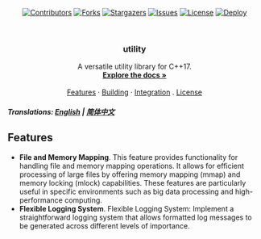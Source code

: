 <!-- PROJECT SHIELDS -->
<p align="center">
<a href="#contributors-"><img src="https://img.shields.io/badge/all_contributors-1-orange.svg?style=for-the-badge" alt="Contributors"></a>
<a href="https://github.com/hominsu/utility/network/members"><img src="https://img.shields.io/github/forks/hominsu/utility.svg?style=for-the-badge" alt="Forks"></a>
<a href="https://github.com/hominsu/utility/stargazers"><img src="https://img.shields.io/github/stars/hominsu/utility.svg?style=for-the-badge" alt="Stargazers"></a>
<a href="https://github.com/hominsu/utility/issues"><img src="https://img.shields.io/github/issues/hominsu/utility.svg?style=for-the-badge" alt="Issues"></a>
<a href="https://github.com/hominsu/utility/blob/main/LICENSE"><img src="https://img.shields.io/github/license/hominsu/utility.svg?style=for-the-badge" alt="License"></a>
<a href="https://github.com/hominsu/utility/actions/workflows/docker-publish.yml"><img src="https://img.shields.io/github/actions/workflow/status/hominsu/slink/go.yml?branch=main&style=for-the-badge" alt="Deploy"></a>
</p>

<!-- PROJECT LOGO -->
<br/>
<div align="center">

<h3 align="center">utility</h3>

  <p align="center">
    A versatile utility library for C++17.
    <br/>
    <a href="https://me.hauhau.cn/projects/utility/"><strong>Explore the docs »</strong></a>
    <br/>
    <br/>
    <a href="#Features">Features</a>
    ·
    <a href="#Building">Building</a>
    ·
    <a href="#Integration">Integration</a>
    .
    <a href="#License">License</a>
  </p>

</div>

##### Translations: [English](README.md) | [简体中文](README_zh.md)

## Features

- **File and Memory Mapping**. This feature provides functionality for handling file and memory mapping operations. It allows for efficient processing of large files by offering memory mapping (mmap) and memory locking (mlock) capabilities. These features are particularly useful in specific environments such as big data processing and high-performance computing.
- **Flexible Logging System**. Flexible Logging System: Implement a straightforward logging system that allows formatted log messages to be generated across different levels of importance.